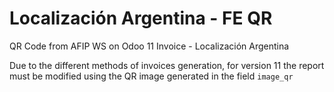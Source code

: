 # Localización Argentina - FE QR

QR Code from AFIP WS on Odoo 11 Invoice - Localización Argentina

Due to the different methods of invoices generation, for version 11 the report must be modified using the QR image generated in the field `image_qr`
